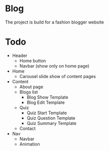 # Blog

The project is build for a fashion blogger website

# Todo

- Header
  - Home button
  - Navbar (show only on home page)
- Home
  - Carousel slide show of content pages
- Content
  - About page
  - Blogs list
    - Blog Show Template
    - Blog Edit Template
  - Quiz
    - Quiz Start Template
    - Quiz Question Template
    - Quiz Summary Template
  - Contact
- Nav
  - Navbar
  - Animation
